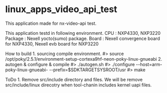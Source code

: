 # linux_apps_video_api_test
This application made for nx-video-api test.

This application testd in following environment.
	CPU : NXP4330, NXP3220
	Package : Nexell yocto(sumo) package.
	Board : Nexell convergence board for NXP4330, Nexell evb board for NXP3220

How to build
	1. sourcing compile environment.
		#> source /opt/poky/2.5.1/environment-setup-cortexa9hf-neon-poky-linux-gnueabi
	2. autogen & configure & compile
		#> ./autogen.sh
		#> ./configure --host=arm-poky-linux-gnueabi- --prefix=$SDKTARGETSYSROOT/usr
		#> make

ToDo
	1. Remove src/include directory and files.
	   We will be remove src/include/linux direcotry when tool-chanin includes kernel uapi files.
